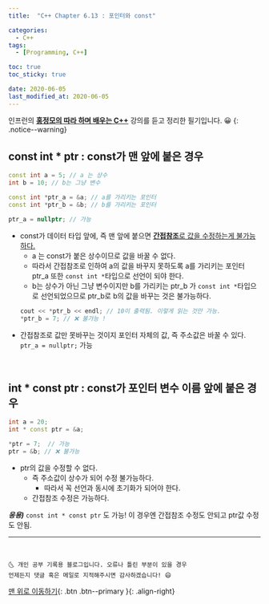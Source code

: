 ```yaml
---
title:  "C++ Chapter 6.13 : 포인터와 const" 

categories:
  - C++
tags:
  - [Programming, C++]

toc: true
toc_sticky: true

date: 2020-06-05
last_modified_at: 2020-06-05
---
```

인프런의 **<u>홍정모의 따라 하며 배우는 C++</u>** 강의를 듣고 정리한 필기입니다. 😀
{: .notice--warning}

## const int * ptr : const가 맨 앞에 붙은 경우

```cpp
const int a = 5; // a 는 상수
int b = 10; // b는 그냥 변수

const int *ptr_a = &a; // a를 가리키는 포인터
const int *ptr_b = &b; // b를 가리키는 포인터

ptr_a = nullptr; // 가능 
```
- const가 데이터 타입 앞에, 즉 맨 앞에 붙으면 **<u>간접참조**로 값을 수정하는게 불가능하다.</u>
  - a 는 const가 붙은 상수이므로 값을 바꿀 수 없다.
  - 따라서 간접참조로 인하여 a의 값을 바꾸지 못하도록 a를 가리키는 포인터 ptr_a 또한 `const int *`타입으로 선언이 되야 한다.
  - b는 상수가 아닌 그냥 변수이지만 b를 가리키는 ptr_b 가 `const int *`타입으로 선언되었으므로 ptr_b로 b의 값을 바꾸는 것은 불가능하다.
  ```cpp
  cout << *ptr_b << endl; // 10이 출력됨. 이렇게 읽는 것만 가능.
  *ptr_b = 7; // ❌ 불가능 ! 
  ```
- 간접참조로 값만 못바꾸는 것이지 포인터 자체의 값, 즉 주소값은 바꿀 수 있다. `ptr_a = nullptr;` 가능

<br>

## int * const ptr : const가 포인터 변수 이름 앞에 붙은 경우

```cpp
int a = 20;
int * const ptr = &a;

*ptr = 7;  // 가능
ptr = &b; // ❌ 불가능 
```

- ptr의 값을 수정할 수 없다. 
  - 즉 주소값이 상수가 되어 수정 불가능하다.
    - 따라서 꼭 선언과 동시에 초기화가 되어야 한다.
  - 간접참조 수정은 가능하다.

***응용)*** `const int * const ptr` 도 가능! 이 경우엔 간접참조 수정도 안되고 ptr값 수정도 안됨.

***
<br>

    🌜 개인 공부 기록용 블로그입니다. 오류나 틀린 부분이 있을 경우 
    언제든지 댓글 혹은 메일로 지적해주시면 감사하겠습니다! 😄

[맨 위로 이동하기](#){: .btn .btn--primary }{: .align-right}